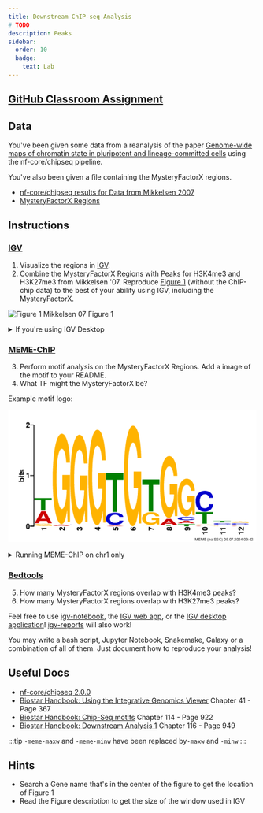 ```yaml
---
title: Downstream ChIP-seq Analysis
# TODO
description: Peaks
sidebar:
  order: 10
  badge:
    text: Lab
---
```


## [GitHub Classroom Assignment](https://classroom.github.com/a/poR--rLb)

## Data

You've been given some data from a reanalysis of the paper [Genome-wide maps of chromatin state in pluripotent and lineage-committed cells](https://www.nature.com/articles/nature06008) using the nf-core/chipseq pipeline.

You've also been given a file containing the MysteryFactorX regions.

- [nf-core/chipseq results for Data from Mikkelsen 2007](https://huggingface.co/datasets/funlab/mikkelsen_2007)
- [MysteryFactorX Regions](https://huggingface.co/datasets/funlab/applied-genomics/resolve/main/chipseq/MysteryFactorX_ChIPseq_mm10.bed)

## Instructions

### [IGV](https://igv.org/app/)

1. Visualize the regions in [IGV](https://igv.org/app/).
2. Combine the MysteryFactorX Regions with Peaks for H3K4me3 and H3K27me3 from Mikkelsen '07. Reproduce [Figure 1](https://www.nature.com/articles/nature06008/figures/1) (without the ChIP-chip data) to the best of your ability using IGV, including the MysteryFactorX.

![Figure 1 Mikkelsen 07](https://media.springernature.com/full/springer-static/image/art%3A10.1038%2Fnature06008/MediaObjects/41586_2007_Article_BFnature06008_Fig1_HTML.jpg?as=webp)
Figure 1

<details>
<summary>If you're using IGV Desktop</summary>

Select `mm10` as the genome, or download a fasta for just [chr11 for mm10](https://hgdownload.soe.ucsc.edu/goldenpath/mm10/chromosomes/chr11.fa.gz).

</details>

### [MEME-ChIP](https://meme-suite.org/meme/doc/meme-chip.html?man_type=web)

3. Perform motif analysis on the MysteryFactorX Regions. Add a image of the motif to your README.
4. What TF might the MysteryFactorX be?

Example motif logo:

![Example Logo](../../../../assets/week_07/WGGGTGTGGYYS.png)

<details>
<summary>Running MEME-ChIP on chr1 only</summary>

If running MEME-ChIP is taking a long time, you might create a sequences fasta of only `chr1`.

```bash
wget https://hgdownload.cse.ucsc.edu/goldenPath/mm10/chromosomes/chr1.fa.gz
gunzip chr1.fa.gz
samtools faidx chr1.fa
wget https://huggingface.co/datasets/funlab/applied-genomics/resolve/main/chipseq/MysteryFactorX_ChIPseq_mm10.bed
sed -i '/^chr1\s/!d' MysteryFactorX_ChIPseq_mm10.bed
bedtools slop -g chr1.fa.fai -i MysteryFactorX_ChIPseq_mm10.bed -b 50 > extended.bed
bedtools getfasta -bed extended.bed -fi chr1.fa -fo sequences.fa
```

</details>

### [Bedtools](https://bedtools.readthedocs.io/en/latest/index.html)

5. How many MysteryFactorX regions overlap with H3K4me3 peaks?
6. How many MysteryFactorX regions overlap with H3K27me3 peaks?

Feel free to use [igv-notebook](https://github.com/igvteam/igv-notebook), the [IGV web app](https://igv.org/app/), or the [IGV desktop application](https://igv.org/doc/desktop)! [igv-reports](https://github.com/igvteam/igv-reports) will also work!

You may write a bash script, Jupyter Notebook, Snakemake, Galaxy or a combination of all of them. Just document how to reproduce your analysis!

## Useful Docs

- [nf-core/chipseq 2.0.0](https://nf-co.re/chipseq/2.0.0)
- [Biostar Handbook: Using the Integrative Genomics Viewer](https://www.biostarhandbook.com/using-the-integrative-genomics-viewer.html) Chapter 41 - Page 367
- [Biostar Handbook: Chip-Seq motifs](https://www.biostarhandbook.com/chip-seq-motifs.html) Chapter 114 - Page 922
- [Biostar Handbook: Downstream Analysis 1](https://www.biostarhandbook.com/chip-seq-downstream-analysis-1.html) Chapter 116 - Page 949

:::tip
`-meme-maxw` and `-meme-minw` have been replaced by`-maxw` and `-minw`
:::

<!-- TODO Make this folded -->

## Hints

- Search a Gene name that's in the center of the figure to get the location of Figure 1
- Read the Figure description to get the size of the window used in IGV
